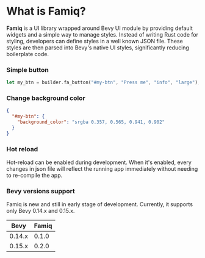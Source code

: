 # What is Famiq?

**Famiq** is a UI library wrapped around Bevy UI module by providing default
widgets and a simple way to manage styles. Instead of writing Rust code for styling,
developers can define styles in a well known JSON file. These styles are then parsed
into Bevy's native UI styles, significantly reducing boilerplate code.

### Simple button
```rust
let my_btn = builder.fa_button("#my-btn", "Press me", "info", "large");
```

### Change background color
```json
{
  "#my-btn": {
    "background_color": "srgba 0.357, 0.565, 0.941, 0.902"
  }
}
```

### Hot reload
Hot-reload can be enabled during development. When it's enabled, every changes in json
file will reflect the running app immediately without needing to re-compile the app.

### Bevy versions support
Famiq is new and still in early stage of development. Currently, it supports only Bevy 0.14.x and 0.15.x.

| Bevy     | Famiq    |
|----------|----------|
| 0.14.x   | 0.1.0    |
| 0.15.x   | 0.2.0    |
